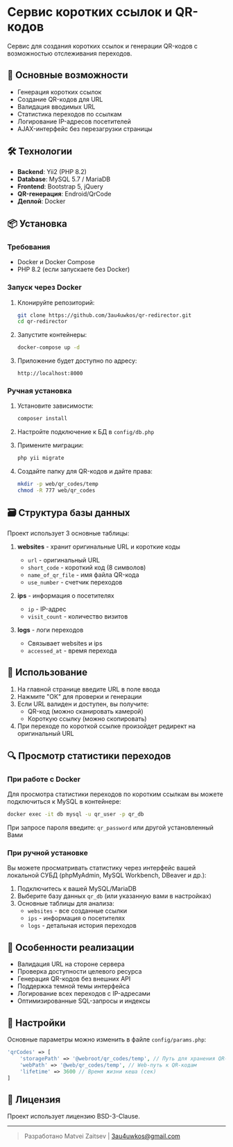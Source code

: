 # Сервис коротких ссылок и QR-кодов

Сервис для создания коротких ссылок и генерации QR-кодов с возможностью отслеживания переходов.

## 📌 Основные возможности

- Генерация коротких ссылок
- Создание QR-кодов для URL
- Валидация вводимых URL
- Статистика переходов по ссылкам
- Логирование IP-адресов посетителей
- AJAX-интерфейс без перезагрузки страницы

## 🛠 Технологии

- **Backend**: Yii2 (PHP 8.2)
- **Database**: MySQL 5.7 / MariaDB
- **Frontend**: Bootstrap 5, jQuery
- **QR-генерация**: Endroid/QrCode
- **Деплой**: Docker

## 📦 Установка

### Требования

- Docker и Docker Compose
- PHP 8.2 (если запускаете без Docker)

### Запуск через Docker

1. Клонируйте репозиторий:
   ```bash
   git clone https://github.com/3au4uwkos/qr-redirector.git
   cd qr-redirector
   ```

2. Запустите контейнеры:
   ```bash
   docker-compose up -d
   ```

3. Приложение будет доступно по адресу:
   ```
   http://localhost:8000
   ```

### Ручная установка

1. Установите зависимости:
   ```bash
   composer install
   ```

2. Настройте подключение к БД в `config/db.php`

3. Примените миграции:
   ```bash
   php yii migrate
   ```

4. Создайте папку для QR-кодов и дайте права:
   ```bash
   mkdir -p web/qr_codes/temp
   chmod -R 777 web/qr_codes
   ```

## 🗃 Структура базы данных

Проект использует 3 основные таблицы:

1. **websites** - хранит оригинальные URL и короткие коды
   - `url` - оригинальный URL
   - `short_code` - короткий код (8 символов)
   - `name_of_qr_file` - имя файла QR-кода
   - `use_number` - счетчик переходов

2. **ips** - информация о посетителях
   - `ip` - IP-адрес
   - `visit_count` - количество визитов

3. **logs** - логи переходов
   - Связывает websites и ips
   - `accessed_at` - время перехода

## 🚀 Использование

1. На главной странице введите URL в поле ввода
2. Нажмите "ОК" для проверки и генерации
3. Если URL валиден и доступен, вы получите:
   - QR-код (можно сканировать камерой)
   - Короткую ссылку (можно скопировать)
4. При переходе по короткой ссылке произойдет редирект на оригинальный URL


## 🔍 Просмотр статистики переходов

### При работе с Docker

Для просмотра статистики переходов по коротким ссылкам вы можете подключиться к MySQL в контейнере:

```bash
docker exec -it db mysql -u qr_user -p qr_db
```
При запросе пароля введите: `qr_password` или другой установленный Вами 

### При ручной установке

Вы можете просматривать статистику через интерфейс вашей локальной СУБД (phpMyAdmin, MySQL Workbench, DBeaver и др.):

1. Подключитесь к вашей MySQL/MariaDB
2. Выберите базу данных `qr_db` (или указанную вами в настройках)
3. Основные таблицы для анализа:
   - `websites` - все созданные ссылки
   - `ips` - информация о посетителях
   - `logs` - детальная история переходов

## 🌟 Особенности реализации

- Валидация URL на стороне сервера
- Проверка доступности целевого ресурса
- Генерация QR-кодов без внешних API
- Поддержка темной темы интерфейса
- Логирование всех переходов с IP-адресами
- Оптимизированные SQL-запросы и индексы

## 🔧 Настройки

Основные параметры можно изменить в файле `config/params.php`:

```php
'qrCodes' => [
    'storagePath' => '@webroot/qr_codes/temp', // Путь для хранения QR-кодов
    'webPath' => '@web/qr_codes/temp', // Web-путь к QR-кодам
    'lifetime' => 3600 // Время жизни кеша (сек)
]
```

## 📄 Лицензия

Проект использует лицензию BSD-3-Clause.

---

> Разработано Matvei Zaitsev | [3au4uwkos@gmail.com](mailto:3au4uwkos@gmail.com)
